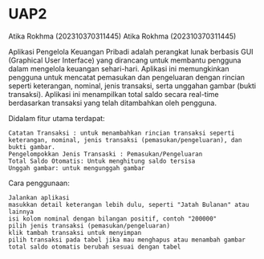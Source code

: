 # UAP2
Atika Rokhma (202310370311445)
Atika Rokhma (202310370311445)

Aplikasi Pengelola Keuangan Pribadi adalah perangkat lunak berbasis GUI (Graphical User Interface) yang dirancang untuk membantu pengguna dalam mengelola keuangan sehari-hari. Aplikasi ini memungkinkan pengguna untuk mencatat pemasukan dan pengeluaran dengan rincian seperti keterangan, nominal, jenis transaksi, serta unggahan gambar (bukti transaksi). Aplikasi ini menampilkan total saldo secara real-time berdasarkan transaksi yang telah ditambahkan oleh pengguna.

Didalam fitur utama terdapat:

    Catatan Transaksi : untuk menambahkan rincian transaksi seperti keterangan, nominal, jenis transaksi (pemasukan/pengeluaran), dan bukti gambar.
    Pengelompokkan Jenis Transaski : Pemasukan/Pengeluaran
    Total Saldo Otomatis: Untuk menghitung saldo tersisa
    Unggah gambar: untuk mengunggah gambar

Cara penggunaan:

    Jalankan aplikasi
    masukkan detail keterangan lebih dulu, seperti "Jatah Bulanan" atau lainnya
    isi kolom nominal dengan bilangan positif, contoh "200000"
    pilih jenis transaksi (pemasukan/pengeluaran)
    klik tambah transaksi untuk menyimpan
    pilih transaksi pada tabel jika mau menghapus atau menambah gambar
    total saldo otomatis berubah sesuai dengan tabel
